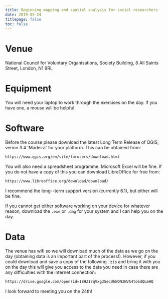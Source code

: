 ```yaml
---
title: Beginning mapping and spatial analysis for social researchers
date: 2019-05-24
titlepage: false
toc: false
---
```


# Venue

National Council for Voluntary Organisations, Society Building, 8 All Saints Street, London, N1 9RL


# Equipment

You will need your laptop to work through the exercises on the day.
If you have one, a mouse will be helpful.


# Software

Before the course please download the latest Long Term Release of QGIS, verion 3.4 'Madeira' for your platform.
This can be obtained from:

```html
https://www.qgis.org/en/site/forusers/download.html
```

You will also need a spreadsheet programme.
Microsoft Excel will be fine.
If you do not have a copy of this you can download LibreOffice for free from:

```html
https://www.libreoffice.org/download/download/
```

I recommend the long--term support version (currently 6.1), but either will be fine.

If you cannot get either software working on your device for whatever reason, download the `.exe` or `.dmg` for your system and I can help you on the day.


# Data

The venue has wifi so we will download much of the data as we go on the day (obtaining data is an important part of the process!).
However, if you could download and save a copy of the following `.zip` and bring it with you on the day this will give you access to the data you need in case there are any difficulties with the internet connection:

```html
https://drive.google.com/open?id=18HZIrqVxg3SecUhWQN3WVA4to6dQLmHQ
```

I look forward to meeting you on the 24th!
